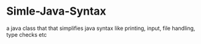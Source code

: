 # Simle-Java-Syntax
a java class that that simplifies java syntax like printing, input, file handling, type checks etc
